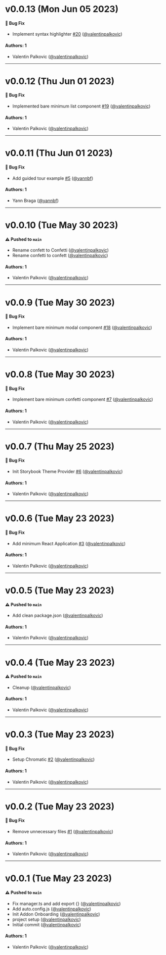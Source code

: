 # v0.0.13 (Mon Jun 05 2023)

#### 🐛 Bug Fix

- Implement syntax highlighter [#20](https://github.com/storybookjs/addon-onboarding/pull/20) ([@valentinpalkovic](https://github.com/valentinpalkovic))

#### Authors: 1

- Valentin Palkovic ([@valentinpalkovic](https://github.com/valentinpalkovic))

---

# v0.0.12 (Thu Jun 01 2023)

#### 🐛 Bug Fix

- Implemented bare minimum list component [#19](https://github.com/storybookjs/addon-onboarding/pull/19) ([@valentinpalkovic](https://github.com/valentinpalkovic))

#### Authors: 1

- Valentin Palkovic ([@valentinpalkovic](https://github.com/valentinpalkovic))

---

# v0.0.11 (Thu Jun 01 2023)

#### 🐛 Bug Fix

- Add guided tour example [#5](https://github.com/storybookjs/addon-onboarding/pull/5) ([@yannbf](https://github.com/yannbf))

#### Authors: 1

- Yann Braga ([@yannbf](https://github.com/yannbf))

---

# v0.0.10 (Tue May 30 2023)

#### ⚠️ Pushed to `main`

- Rename confett to Confetti ([@valentinpalkovic](https://github.com/valentinpalkovic))
- Rename confetti to confett ([@valentinpalkovic](https://github.com/valentinpalkovic))

#### Authors: 1

- Valentin Palkovic ([@valentinpalkovic](https://github.com/valentinpalkovic))

---

# v0.0.9 (Tue May 30 2023)

#### 🐛 Bug Fix

- Implement bare minimum modal component [#18](https://github.com/storybookjs/addon-onboarding/pull/18) ([@valentinpalkovic](https://github.com/valentinpalkovic))

#### Authors: 1

- Valentin Palkovic ([@valentinpalkovic](https://github.com/valentinpalkovic))

---

# v0.0.8 (Tue May 30 2023)

#### 🐛 Bug Fix

- Implement bare minimum confetti component [#7](https://github.com/storybookjs/addon-onboarding/pull/7) ([@valentinpalkovic](https://github.com/valentinpalkovic))

#### Authors: 1

- Valentin Palkovic ([@valentinpalkovic](https://github.com/valentinpalkovic))

---

# v0.0.7 (Thu May 25 2023)

#### 🐛 Bug Fix

- Init Storybook Theme Provider [#6](https://github.com/storybookjs/addon-onboarding/pull/6) ([@valentinpalkovic](https://github.com/valentinpalkovic))

#### Authors: 1

- Valentin Palkovic ([@valentinpalkovic](https://github.com/valentinpalkovic))

---

# v0.0.6 (Tue May 23 2023)

#### 🐛 Bug Fix

- Add minimum React Application [#3](https://github.com/storybookjs/addon-onboarding/pull/3) ([@valentinpalkovic](https://github.com/valentinpalkovic))

#### Authors: 1

- Valentin Palkovic ([@valentinpalkovic](https://github.com/valentinpalkovic))

---

# v0.0.5 (Tue May 23 2023)

#### ⚠️ Pushed to `main`

- Add clean package.json ([@valentinpalkovic](https://github.com/valentinpalkovic))

#### Authors: 1

- Valentin Palkovic ([@valentinpalkovic](https://github.com/valentinpalkovic))

---

# v0.0.4 (Tue May 23 2023)

#### ⚠️ Pushed to `main`

- Cleanup ([@valentinpalkovic](https://github.com/valentinpalkovic))

#### Authors: 1

- Valentin Palkovic ([@valentinpalkovic](https://github.com/valentinpalkovic))

---

# v0.0.3 (Tue May 23 2023)

#### 🐛 Bug Fix

- Setup Chromatic [#2](https://github.com/storybookjs/addon-onboarding/pull/2) ([@valentinpalkovic](https://github.com/valentinpalkovic))

#### Authors: 1

- Valentin Palkovic ([@valentinpalkovic](https://github.com/valentinpalkovic))

---

# v0.0.2 (Tue May 23 2023)

#### 🐛 Bug Fix

- Remove unnecessary files [#1](https://github.com/storybookjs/addon-onboarding/pull/1) ([@valentinpalkovic](https://github.com/valentinpalkovic))

#### Authors: 1

- Valentin Palkovic ([@valentinpalkovic](https://github.com/valentinpalkovic))

---

# v0.0.1 (Tue May 23 2023)

#### ⚠️ Pushed to `main`

- Fix manager.ts and add export {} ([@valentinpalkovic](https://github.com/valentinpalkovic))
- Add auto.config.js ([@valentinpalkovic](https://github.com/valentinpalkovic))
- Init Addon Onboarding ([@valentinpalkovic](https://github.com/valentinpalkovic))
- project setup ([@valentinpalkovic](https://github.com/valentinpalkovic))
- Initial commit ([@valentinpalkovic](https://github.com/valentinpalkovic))

#### Authors: 1

- Valentin Palkovic ([@valentinpalkovic](https://github.com/valentinpalkovic))
